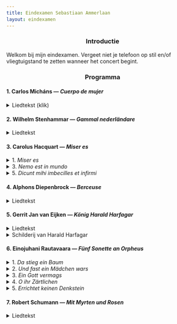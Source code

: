 ```yaml
---
title: Eindexamen Sebastiaan Ammerlaan
layout: eindexamen
---
```


<style>

.eindexamen
{
	white-space: pre;
}

.song
{
background: #444;
overflow: auto;
zoom: 1.0;
padding-bottom: 1em;
border: 1px solid #000;
}

.song .lyrics
{
float: left;
color: #ddd;
margin: 1em;
width: 20em;
}

.song #russian.lyrics { background: #009; }

.song #english.lyrics { background: #090; }   

.song .lyrics p { margin: .5em .2em; }
</style>
<center>

### Introductie

</center>
Welkom bij mijn eindexamen. Vergeet niet je telefoon op stil en/of vliegtuigstand te zetten wanneer het concert begint.

<center>

### Programma

</center>

#### 1. Carlos Micháns ⁠— _Cuerpo de mujer_

<details><summary class="f5">Liedtekst (klik)</summary>
<div align="right">

**Pablo Neruda**

</div>
<p class="f6 lh-copy eindexamen overflow-auto">
Cuerpo de mujer, blancas colinas, muslos blancos,
	<i>Lichaam van een vrouw, blanke heuvels, blanke dijen,</i>
te pareces al mundo en tu actitud de entrega.
	<i>je lijkt op een wereld in je houding van overgave</i>
Mi cuerpo de labriego salvaje te socava
	<i>Mijn arbeiderslijf graaft ruw in je</i>
y hace saltar el hijo del fondo de la tierra.
	<i>en laat de zoon opspringen uit het diepst van de aarde.</i><br>
Fui solo como un túnel. De mí huían los pájaros
	<i>Ik ging alleen als een tunnel. Van mij vluchten de vogels</i>
y en mí la noche entraba su invasión poderosa.
	<i>en de nacht betrad mij met een krachtige invasie.</i>
Para sobrevivirme te forjé como un arma,
	<i>Om mezelf te overleven smeedde ik je als een wapen,</i>
como una flecha en mi arco, como una piedra en mi honda.
	<i>als een pijl in mijn boog, als een steen in mijn slinger.</i><br>
Pero cae la hora de la venganza, y te amo.
	<i>Maar het uur van de wraak valt, en ik hou van je.</i>
Cuerpo de piel, de musgo, de leche ávida y firme.
	<i>Lichaam van huid, van mos, van gretige en ferme melk.</i>
Ah los vasos del pecho! Ah los ojos de ausencia!
	<i>Ah de schepen van de borst! Ah de ogen van afwezigheid!</i>
Ah las rosas del pubis! Ah tu voz lenta y triste!
	<i>Ah de rozen van het schaambeen! Ah je zachte en trieste stem!</i><br>
Cuerpo de mujer mía, persistiré en tu gracia.
	<i>Vrouwenlichaam van mij, ik besta voort in jouw gratie.</i><br>
</p>
</details>

#### 2. Wilhelm Stenhammar ⁠— _Gammal nederländare_

<details><summary class="f5">Liedtekst</summary>
<div align="right">

**Bo Bergman**

</div>
<p class="f6 lh-copy eindexamen overflow-auto">
Det är inte roligt att stå och bulta längre Katinka.
	<i>Het is niet leuk meer om te staan kloppen, Katinka.</i>
Månen lyser och vädren gå,
	<i>De maan schijnt en de wind zwelt,</i>
och de frusna stjärnorna blinka.
	<i>en de bevroren sterren twinkelen.</i>
Min knoge är rod, min näsa blå.
	<i>Mijn knokkels zijn rood, mijn neus blauw.</i>
Se så, 
	<i>Kijk,</i>
lyft nu på dörrens klinka.
	<i>hef nu de deurklink op.</i><br>
Glänta på dörrn och låt mig få
	<i>Zet de deur op een kier en laat me</i>
tak över huvudet, din slinka.
	<i>een dak boven het hoofd hebben, jij sloerie.</i>
Du skall duka ett bord med små
	<i>Je zal een tafel dekken met kleine</i>
förgyllda koppar som vinka,
	<i>vergulde kopjes met een wenk,</i>
öl och brännvin och ost för två
	<i>Ale (bier) en brandewijn en kaas voor twee</i>
och så
	<i>en ook</i>
en fet och rykande skinka.
	<i>een vette en stomende ham.</i>
</p>
</details>

#### 3. Carolus Hacquart ⁠— _Miser es_

<details><summary class="f5">1. <i>Miser es</i></summary>
<div align="right">

**Thomas à Kempis**

</div>
<p class="f6 lh-copy eindexamen overflow-auto">
Miser es ubicumque fueris
	<i>Miserabel ben je waar je ook bent</i>
et quocumque te verteris
	<i>en waarheen je ook keert</i>
nisi ad Deum te convertas.
	<i>als je je niet tot de Heer bekeert.</i><br>
Quid turbaris
	<i>Waarom ben je verstoord</i>
qui a non succedit 
	<i>als alles niet lukt</i>
tibi sicut vis et desideras.
	<i>zoals jij wilt en verlangt.</i>
</p>
</details>

<details><summary class="f5">3. <i>Nemo est in mundo</i></summary>
<p class="f6 lh-copy eindexamen overflow-auto">
Nemo est in mundo
	<i>Er is niemand op de aarde</i>
sine aliqua tribulatione et angustia
	<i> zonder beproevingen en angst</i>
quam vis rex sit vel regina.
	<i>of je koning of koningin bent.</i>
</p>
</details>

<details><summary class="f5">5. <i>Dicunt mihi imbecilles et infirmi</i></summary>
<p class="f6 lh-copy eindexamen overflow-auto">
Dicunt mihi imbecilles et infirmi:
	<i>Zeggen veel imbecielen en zieken:</i>
"Ecce quam bonam vitam ille homo habet 
	<i>"Kijk wat een goed leven die man heeft</i>
Quam dives quam magnus quam potens et excelsus."
	<i>Hoe rijk en groots en machtig en krachtig."</i><br>
(6: Sed attende ad cælestia bona 
	<i>(Maar luister naar de hemelse goedheid</i>
et vide bis quod omnia ista temporalia nulla sunt.)
	<i>en zie dat al dit tijdelijke niets is.)</i>
</p>
</details>

#### 4. Alphons Diepenbrock ⁠— _Berceuse_

<details><summary class="f5">Liedtekst</summary>
<div align="right">

**Charles van Lerberghe**

</div>
<p class="f6 lh-copy eindexamen overflow-auto">
Le Seigneur a dit à son enfant:
	<i>De man heeft gezegd aan zijn kind:</i>
Va, par le clair jardin innocent des anges,
	<i>Ga naar de heldere onschuldige tuin van de engelen,</i>
où brillent les pommes et les roses. 
	<i>waar de appels en rozen fonkelen</i>
Il est à toi. C'est ton royaume.
	<i>Het is van jou. Het is jouw koninkrijk.</i><br>
Mais ne cueille des choses 
	<i>Maar pluk niks van de dingen</i>
Que la fleur;
	<i>dan de bloem;</i>
Laisse le fruit aux branches,
	<i>Laat het fruit aan de takken,</i>
N'approfondis pas le bonheur.
	<i>Zoek niet te veel geluk.</i><br>
Ne cherche pas à connaître
	<i>Streef niet te kennen</i>
Le secret de la terre
	<i>Het geheim van de aarde</i>
Et l'énigme des êtres.
	<i>En het enigma van het zijn.</i>
N'écoute pas la voix qui t'attire
	<i>Luister niet naar de stem die je lokt</i>
Au fond de l'ombre, la voix qui tente,
	<i>In het diepst van de schaduw, de stem die lonkt,</i>
La voix du serpent, ou la voix des sirènes,
	<i>De stem van de slang, of de stem van de sirenen,</i>
Ou celle des colombes ardentes
	<i>Of die van de vurige duiven</i>
Aux bosquets sombres de l'Amour.
	<i>In de sombere bosjes van de liefde.</i><br>
Reste ignorante, ne pense pas; chante.
	<i>Blijf onwetend, denk niet na; zing.</i>
Toute science est vaine,
	<i>Alle kennis is ijdelheid</i>
N'aime que la beauté.
	<i>Hou van niks dan de schoonheid.</i>
Et qu'elle soit pour toi toute la vérité.
	<i>En moge dat alle waarheid zijn die je nodig hebt.</i>
</p>
</details>

#### 5. Gerrit Jan van Eijken ⁠— _König Harald Harfagar_

<details><summary class="f5">Liedtekst</summary>
<div align="right">

**Heinrich Heine**

</div>
<p class="f6 lh-copy eindexamen overflow-auto">
Der König Harald Harfagar
	<i>De koning Harald Harfagar</i>
Sitzt unten in Meeresgründen,
	<i>Zit onder op de zeebodem,</i>
Bei seiner schönen Wasserfee;
	<i>Bij zijn mooie waterfee</i>
Die Jahre kommen und schwinden.
	<i>De jaren komen en gaan.</i><br>
Von Nixenzauber gebannt und gefeit,
	<i>Door watergeestenmagie verbannen en immuun,</i>
Er kann nicht leben, nicht sterben;
	<i>Hij kan niet leven, niet sterven;</i>
Zweihundert Jahre dauert schon
	<i>Tweehonderd jaar duurt al</i>
Sein seliges Verderben.
	<i>Zijn zalig verderf.</i><br>
Des Königs Haupt liegt auf dem Schoß
	<i>Het hoofd van de koning ligt op de schoot</i>
Der holden Frau, und mit Schmachten
	<i>Van de schone vrouw, en smachtend</i>
Schaut er nach ihren Augen empor;
	<i>Kijkt hij naar haar ogen op</i>
Kann nicht genug sie betrachten.
	<i>Kan niet genoeg ze aanschouwen.</i><br>
Sein goldnes Haar ward silbergrau,
	<i>Zijn gouden haar werd zilvergrijs</i>
Es treten die Backenknochen
	<i>De jukbeenderen treden</i>
Gespenstisch hervor aus dem gelben Gesicht
	<i>Geestachtig naar buiten uit het gele gezicht</i>
Der Leib ist welk und gebrochen.
	<i>Het lijf is week en gebroken</i><br>
Manchmal aus seinem Liebestraum
	<i>Soms uit zijn liefdesdroom</i>
Wird er plötzlich aufgeschüttert,
	<i>Wordt hij plotseling opgeschud</i>
Denn droben stürmt so wild die Flut
	<i>Want boven stormt zo wild de vloed</i>
Und das gläserne Schloß erzittert.
	<i>En het glazen slot trilt</i><br>
Manchmal ist ihm, als hört er im Wind
	<i>Soms is het hem, alsof hij hoort in de wind</i>
Normannenruf erschallen;
	<i>Een Noormannenroep schallen;</i>
Er hebt die Arme mit freudiger Hast,
	<i>Hij heft zijn armen met vreugdige haast,</i>
Läßt traurig sie wieder fallen.
	<i>Laat ze treurig weer vallen.</i><br>
Manchmal ist ihm, als hört er gar,
	<i>Soms is het hem, alsof hij zelfs hoort,</i>
Wie die Schiffer singen hier oben
	<i>Hoe de schippers zingen hierboven</i>
Und den König Harald Harfagar
	<i>En de Koning Harald Harfagar</i>
Im Heldenliede loben.
	<i>In heldenliederen loven.</i><br>
Der König stöhnt und schluchzt und weint
	<i>De koning steunt en snikt en weent</i>
Alsdann aus Herzensgrunde.
	<i>Vervolgens uit hartsredenen</i>
Schnell beugt sich hinab die Wasserfee
	<i>Snel buigt zich omlaag de waterfee</i>
Und küßt ihn mit lachendem Munde.
	<i>En kust hem met lachende mond.</i>
</p>
</details>

<details><summary class="f5">Schilderij van Harald Harfagar</summary><p class="f6 lh-copy eindexamen overflow-auto">
	<figure class="w-50-ns br3 ma0 ba b--light-gray">
		<img src="/images/blog/2020/Harald_Harfagar.jpg" alt="Harald_Harfagar" class="br3 br--top">
		<figcaption class="tc">Gustave Max Stevens (1871-1946) ⁠— Le Roi Harald Harfagar</figcaption>
	</figure>
</p>
</details>

#### 6. Einojuhani Rautavaara ⁠— _Fünf Sonette an Orpheus_

<details><summary class="f5">1. <i>Da stieg ein Baum</i></summary>
<div align="right">

**Rainer Maria Rilke**

</div>
<p class="f6 lh-copy eindexamen overflow-auto">
Da stieg ein Baum. O reine Übersteigung!
	<i>Daar steeg een boom. O pure overstijging!</i>
O Orpheus singt! O hoher Baum im Ohr.
	<i>O Orpheus zingt! O hoge boom in het oor.</i>
Und alles schwieg. Doch selbst in der verschweigung
	<i>En alles zweeg. Maar zelfs in de verstilling</i>
ging neuer Anfang, Wink und Wandlung vor.
	<i>kwam een nieuw begin, een wenk en verandering.</i><br>
Tiere aus Stille drangen aus dem klaren
	<i>Dieren uit stilte drongen uit het heldere</i>
gelösten wald von Lager und Genist;
	<i>verloste woud uit hollen en nesten;</i>
und da ergab sich, daß sie nicht aus List
	<i>en daar bleek, dat zij niet uit listigheid</i>
und nicht aus Angst in sich so leise waren,
	<i>en niet uit angst zo zacht waren,</i><br>
sondern aus Hören. Brüllen, Schrei, Geröhr
	<i>maar uit horen. Brullen, huilen, geschreeuw</i>
schien klein in ihren Herzen. Und wo eben
	<i>schenen klein in hun harten. En waar zojuist</i>
kaum eine Hütte war, dies zu empfangen,
	<i>nauwelijks een hut was om deze te ontvangen,</i><br>
ein Unterschlupf aus dunkelstem Verlangen
	<i>een onderdak uit het donkerste verlangen</i>
mit einem Zugang, dessen Pfosten beben, 
	<i>met een toegang waarvan de deurposten beven</i>
da schufst du ihnen Tempel im Gehör.
	<i>daar schep jij je tempel in het gehoor.</i>
</p>
</details>

<details><summary class="f5">2. <i>Und fast ein Mädchen wars</i></summary>
<p class="f6 lh-copy eindexamen overflow-auto">
Und fast ein Mädchen wars und ging hervor
	<i>En bijna een meisje was het en verscheen</i>
aus diesem einigen Glück von Sang und Leier
	<i>uit dit unieke geluk van zang en lier</i>
und glänzte klar durch ihre Frühlingsschleier
	<i>en glinsterde helder door haar lentesluier</i>
und machte sich ein Bett in meinem Ohr.
	<i>en maakte zich een bed in mijn oor.</i><br>
Und schlief in mir. Und alles war ihr Schlaf.
	<i>En sliep in mij. En alles was haar slaap.</i>
Die Bäume, die ich je bewundert, diese 
	<i>De bomen, die ik zo bewonder, deze</i>
fühlbare Ferne, die gefühlte Wiese
	<i>voelbare verte, de gevoelde weide</i>
und jedes Staunen, das mich selbst betraf.
	<i>en elke verbazing, die mij zelf betrof.</i><br>
Sie schlief die Welt. Singender Gott, wie hast 
	<i>Ze sliep de wereld. Zingende god, hoe heb</i>
du sie vollendet, daß sie nicht begehrte 
	<i>je het klaargespeeld, dat ze niet begeerde</i>
erst wach zu sein? Sieh, sie erstand und schlief. 
	<i>eerst wakker te zijn? Zie, ze stond op en sliep.</i><br>
Wo ist ihr Tod? O, wirst du dies Motiv 
	<i>Waar is haar dood? O, wil je dit motief</i>
erfinden noch, eh sich dein Lied verzehrte?—
	<i>uitwerken nog, voor je lied verteerd wordt?—</i>
Wo sinkt sie hin aus mir?... Ein Mädchen fast...
	<i>Waar zinkt ze heen uit mij?... Een meisje bijna...</i>
</p>
</details>

<details><summary class="f5">3. <i>Ein Gott vermags</i></summary>
<p class="f6 lh-copy eindexamen overflow-auto">
Ein Gott vermags. Wie aber, sag mir, soll
	<i>Een god kan het. Hoe echter, zeg me, kan</i>
ein Mann ihm folgen durch die schmale Leier?
	<i>een man hem volgen met de smalle lier?</i>
Sein Sinn ist Zwiespalt. An der Kreuzung zweier
	<i>Zijn zin is dubbelzinnig. Aan de kruising van twee</i>
Herzwege steht kein Tempel für Apoll.
	<i>hartenstromen staat geen tempel voor Apollo.</i><br>
Gesang, wie du ihn lehrst, ist nicht Begehr,
	<i>Zang, hoe je het leert, is niet begeerte,</i>
nicht Werbung um ein endlich noch Erreichtes;
	<i>niet werving voor iets eindelijk bereikts;</i>
Gesang ist Dasein. Für den Gott ein Leichtes.
	<i>zang is zijn. Voor een god iets lichts.</i>
Wann aber sind wir? Und wann wendet er
	<i>Wanneer echter zijn wij? En wanneer wendt hij</i><br>
an unser Sein die Erde und die Sterne?
	<i>aan ons </i>zijn<i> de aarde en de sterren?</i>
Dies ists nicht, Jüngling, Daß du liebst, wenn auch
	<i>Dit is niet, jongeling, wat je liefhebt, als ook</i>
die Stimme dann den Mund dir aufstößt,—lerne
	<i>de stemmen dan de mond je openstoot,—leer</i><br>
vergessen, daß du aufsangst. Das verrinnt.
	<i>vergeten, dat je opzong. Dat verloopt.</i> 
In Wahrheit singen, ist ein andrer Hauch.
	<i>In waarheid zingen, is een andere adem.</i>
Ein Hauch um nichts. Ein Wehn im Gott. Ein Wind.
	<i>Een adem om niets. Een ween in god. Een wind.</i>
</p>
</details>

<details><summary class="f5">4. <i>O ihr Zärtlichen</i></summary>
<p class="f6 lh-copy eindexamen overflow-auto">
O ihr Zärtlichen, tretet zuweilen
	<i>O jullie zachtmoedigen, treed nu en dan</i>
in den Atem, der euch nicht meint,
	<i>in de adem, die niet voor jullie is bedoeld,</i>
laßt ihn an eueren Wangen sich teilen,
	<i>laat hem op jullie wangen zich breken,</i>
hinter euch zittert er, wieder vereint.
	<i>achter jullie trilt hij, weer verenigd.</i><br>
O ihr Seligen, o ihr Heilen,
	<i>O jullie zaligen, o jullie helen,</i>
die ihr der Anfang der Herzen scheint
	<i>jullie die het begin lijken van harten</i>
Bogen der Pfeile und Ziele von Pfeilen,
	<i>Boog van pijlen en doelwit van pijlen,</i>
ewiger glänzt euer Lächeln verweint.
	<i>eeuwig glanst jullie lachen betraand.</i><br>
Fürchtet euch nicht zu leiden, die Schwere,
	<i>Vrees niet te lijden, het zware,</i>
gebt sie zurück an der Erde Gewicht;
	<i>geef het gewicht ervan terug aan de aarde;</i>
schwer sind die Berge, schwer sind die Meere.
	<i>zwaar zijn de bergen, zwaar zijn de zeeën.</i><br>
Selbst die als Kinder ihr pflanztet, die Bäume,
	<i>Zelfs wat als kinderen jullie plantten, de bomen,</i>
wurden zu schwer längst; ihr trüget sie nicht.
	<i>werden lang geleden te zwaar; jullie kunnen ze niet dragen.</i> 
Aber die Lüfte ... aber die Räume ...
	<i>Maar de luchten ... maar de ruimtes ...</i>
</p>
</details>

<details><summary class="f5">5. <i>Errichtet keinen Denkstein</i></summary>
<p class="f6 lh-copy eindexamen overflow-auto">
Errichtet keinen Denkstein. Laßt die Rose
	<i>Richt geen gedenksteen op. Laat de roos</i>
nur jedes Jahr zu seinen Gunsten blühn.
	<i>slechts elk jaar in zijn belang bloeien.</i> 
Denn Orpheus ists. Seine Metamorphose
	<i>Want het is Orpheus. Zijn metamorfose</i>
in dem und dem. Wir sollen uns nicht mühn
	<i>in dit en dat. We moeten ons niet moeien</i><br>
um andre Namen. Ein für alle Male
	<i>om andere namen. Eens en voor altijd</i>
ists Orpheus, wenn es singt. Er kommt und geht.
	<i>is het Orpheus, wanneer er gezongen wordt. Hij komt en gaat.</i>
Ists nicht schon viel, wenn er die Rosenschale
	<i>Is het niet al veel, wanneer hij de rozenschalen</i>
um ein paar Tage manchmal übersteht?
	<i>voor een paar dagen soms overleeft?</i><br>
O wie er schwinden muß, daß ihrs begrifft!
	<i>O hoe hij tanen moet, dat je dat begrijpt!</i>
Und wenn ihm selbst auch bangte, daß er schwände.
	<i>En wanneer hij zelf ook vreesde, dat hij taande.</i>
Indem sein Wort das Hiersein übertrifft,
	<i>Terwijl zijn woord het hierzijn overtreft.</i><br>
ist er schon dort, wohin ihrs nicht begleitet.
	<i>is hij al daar, waarheen je hem niet begeleidt.</i>
Der Leier Gitter zwängt ihm nicht die Hände.
	<i>De frets van de lier binden hem niet de handen.</i>
Und er gehorcht, indem er überschreitet.
	<i>En hij gehoorzaamt, doordat hij overschrijdt.</i>
</p>
</details>

#### 7. Robert Schumann ⁠— _Mit Myrten und Rosen_

<details><summary class="f5">Liedtekst</summary>
<div align="right">

**Heinrich Heine**

</div>
<p class="f6 lh-copy eindexamen overflow-auto">
Mit Myrthen und Rosen, lieblich und hold,
	<i>Met mirte en rozen, lieflijk en vertrouwd,</i>
Mit duft’gen Zypressen und Flittergold,
	<i>Met geurende cipressen en klatergoud,</i>
Möcht’ ich zieren dies Buch wie ’nen Totenschrein,
	<i>Wilde ik kleden dit boek als een dodenschrijn,</i>
Und sargen meine Lieder hinein.
	<i>En mijn liederen erin begraven</i><br>
O könnt’ ich die Liebe sargen hinzu!
	<i>O kon ik maar de liefde daarin begraven!</i>
Auf dem Grabe der Liebe wächst Blümlein der Ruh’,
	<i>In het graf van de liefde groeit het bloemetje van de rust,</i>
Da blüht es hervor, da pflückt man es ab,—
	<i>Daar schiet het omhoog, daar plukt men het af,—</i>
Doch mir blüht’s nur, wenn ich selber im Grab.
	<i>Maar bij mij bloeit het pas, als ik zelf in mijn graf lig.</i><br>
Hier sind nun die Lieder, die einst so wild,
	<i>Hier zijn nu de liederen, die eens zo wild,</i>
Wie ein Lavastrom, der dem Ätna entquillt,
	<i>Als een lavastroom, die de Etna ontwelt,</i>
Hervorgestürzt aus dem tiefsten Gemüt,
	<i>Omhooggeperst uit het diepste gevoel,</i>
Und rings viel blitzende Funken versprüht!
	<i>En rondom veel flitsende vonken sproeit!</i><br>
Nun liegen sie stumm und totengleich,
	<i>Nu liggen ze stom en als doden gelijk,</i>
Nun starren sie kalt und nebelbleich,
	<i>Nu staren ze koud en nevelbleek,</i>
Doch aufs neu’ die alte Glut sie belebt,
	<i>Maar ze beleven opnieuw hun oude gloed,</i>
Wenn der Liebe Geist einst über sie schwebt.
	<i>Als de lieve geest eens over ze zweeft.</i><br>
Und es wird mir im Herzen viel Ahnung laut:
	<i>En in mijn hart groeit het sterke vermoeden:</i>
Der Liebe Geist einst über sie taut;
	<i>De lieve geest stort zijn dauw eens over haar heen;</i>
Einst kommt dies Buch in deine Hand,
	<i>Eens komt dit boek in jouw hand,</i>
Du süsses Lieb im fernen Land.
	<i>Jij zoete geliefde in een ver land.</i><br>
Dann löst sich des Liedes Zauberbann,
	<i>Dan breekt de toverspreuk van het lied los,</i>
Die blassen Buchstaben schaun dich an,
	<i>De bleke letters kijken je aan,</i>
Sie schauen dir flehend ins schöne Aug’,
	<i>Ze kijken je smekend in je mooie ogen,</i>
Und flüstern mit Wehmut und Liebeshauch.
	<i>En fluisteren met weemoed en liefdeszucht.</i>
</p>
</details>

<!--
<center>

### Dank
</center>





<details><summary class="f5">(Klik)</summary>
<p class="f6 lh-copy">

Veel dank aan Selma Harkink, mijn *maestra* de afgelopen vier jaar waar ik zo veel van heb geleerd.

Veel dank aan Mariken Zandvliet en Carl van Reenen, mijn genadeloze correpetitoren de afgelopen jaren.

Ook veel dank aan Jasper Schweppe, die mij het afgelopen jaar de kneepjes van het bariton-zijn heeft geleerd.

Veel dank aan Jón Þorsteinsson, die mij de eerste drie jaar aan het Utrechts Conservatorium wegwijs heeft gemaakt in het zingen na een leven van strijken.

Veel dank aan David Wilson-Johnson, Kaspar Kröner en Elisabeth Blom, de zangdocenten die mij geholpen hebben het conservatorium überhaupt binnen te komen.

Veel dank aan mijn ouders en aan Margreet en Els. Ik heb het hart niet op de tong, maar jullie stelden mij in staat zo ver te komen en ik probeer dat elke dag opnieuw te verdienen.

Veel dank aan mijn medezangers op het conservatorium. Ik heb er de afgelopen zeven jaar veel zien komen en gaan, en allen hebben mijn leven verder verrijkt. Met name veel dank aan Robin Lammertink voor haar medewerking aan dit examen, *nota bene* vlak voor haar eigen examen!

Ook veel dank aan Veronika Akhmetchina, mijn *partner in crime* voor heel veel projecten de afgelopen jaren. Door Covid-19 helaas niet met mij op het podium, maar wel achter de schermen actief met het licht.

Veel dank aan alle andere musici met wie ik éigenlijk had gepland te zingen of spelen tijdens dit eindexamen.

Veel dank aan Wilfred van de Peppel en Gusta Gerritsen, die me hebben geleerd hoe ik op een podium moet staan en hoe ik met de aandacht van een publiek om moet gaan.

Dank ook aan de medewerkers van het Utrechts Conservatorium. Ondanks een pandemie(!) stellen zij ons tóch in staat een fysiek eindexamen te hebben, waar bijna alle andere conservatoria dat niet doen.

Boven alles, natuurlijk: dank aan Sanne. Na de hele dag in de praktijk heeft ze ook nog energie voor mij en mijn onzin. Veel liefde daarvoor.
</p>
</details> -->
